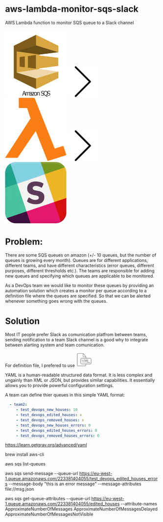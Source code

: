 # aws-lambda-monitor-sqs-slack
AWS Lambda function to monitor SQS queue to a Slack channel

<img width="200" src="https://github.com/Ismail-AlJubbah/aws-lambda-monitor-sqs-slack/raw/master/imgs/sqs.png"/>   <img width="100" src="https://github.com/Ismail-AlJubbah/aws-lambda-monitor-sqs-slack/raw/master/imgs/arrow.png"/>  <img width="200" src="https://github.com/Ismail-AlJubbah/aws-lambda-monitor-sqs-slack/raw/master/imgs/lambda.png"/>   <img width="100" src="https://github.com/Ismail-AlJubbah/aws-lambda-monitor-sqs-slack/raw/master/imgs/arrow.png"/>   <img width="200" src="https://github.com/Ismail-AlJubbah/aws-lambda-monitor-sqs-slack/raw/master/imgs/slack.png"/>

# Problem:

There are some SQS queues on amazon (+/- 10 queues, but the number of queues is growing every month). Queues are for different applications, different teams, and have different characteristics (error queues, different purposes, different thresholds etc.). The teams are responsible for adding new queues and specifying which queues are applicable to be monitored.

As a DevOps team we would like to monitor these queues by providing an automation solution which creates a monitor per queue according to a definition file where the queues are specified. So that we can be alerted whenever something goes wrong with the queues.

# Solution
Most IT people prefer Slack as comunication platfrom between teams, sending notification to a team Slack channel is a good why to integrate between alarting system and team comunication.

For definition file, I prefered to use 
<img width="50" src="https://github.com/Ismail-AlJubbah/aws-lambda-monitor-sqs-slack/raw/master/imgs/yaml.png"/>

YAML is a human-readable structured data format. It is less complex and ungainly than XML or JSON, but provides similar capabilities. It essentially allows you to provide powerful configuration settings.

A team can define thier queues in this simple YAML format:
   ```YAML
     - team2:
        - test_devops_new_houses: 10
        - test_devops_edited_houses: x
        - test_devops_removed_houses: x
        - test_devops_new_houses_errors: 0
        - test_devops_edited_houses_errors: 0
        - test_devops_removed_houses_errors: 0
   ```

https://learn.getgrav.org/advanced/yaml

brew install aws-cli

aws sqs list-queues

aws sqs send-message --queue-url https://eu-west-1.queue.amazonaws.com/223381404055/test_devops_edited_houses_errors --message-body "this is an error message"  --message-attributes file://msg.json

aws sqs get-queue-attributes --queue-url https://eu-west-1.queue.amazonaws.com/223381404055/edited_houses  --attribute-names ApproximateNumberOfMessages ApproximateNumberOfMessagesDelayed ApproximateNumberOfMessagesNotVisible
